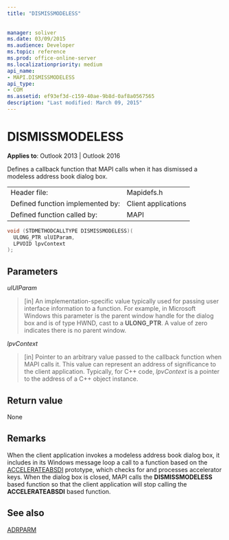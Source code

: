 ```yaml
---
title: "DISMISSMODELESS"
 
 
manager: soliver
ms.date: 03/09/2015
ms.audience: Developer
ms.topic: reference
ms.prod: office-online-server
ms.localizationpriority: medium
api_name:
- MAPI.DISMISSMODELESS
api_type:
- COM
ms.assetid: ef93ef3d-c159-40ae-9b8d-0af8a0567565
description: "Last modified: March 09, 2015"
---
```


# DISMISSMODELESS

**Applies to**: Outlook 2013 | Outlook 2016
  
Defines a callback function that MAPI calls when it has dismissed a modeless address book dialog box.
  
|||
|:-----|:-----|
|Header file:  <br/> |Mapidefs.h  <br/> |
|Defined function implemented by:  <br/> |Client applications  <br/> |
|Defined function called by:  <br/> |MAPI  <br/> |

```cpp
void (STDMETHODCALLTYPE DISMISSMODELESS)(
  ULONG_PTR ulUIParam,
  LPVOID lpvContext
);
```

## Parameters

 _ulUIParam_
  
> [in] An implementation-specific value typically used for passing user interface information to a function. For example, in Microsoft Windows this parameter is the parent window handle for the dialog box and is of type HWND, cast to a **ULONG_PTR**. A value of zero indicates there is no parent window.

 _lpvContext_
  
> [in] Pointer to an arbitrary value passed to the callback function when MAPI calls it. This value can represent an address of significance to the client application. Typically, for C++ code, _lpvContext_ is a pointer to the address of a C++ object instance.

## Return value

None
  
## Remarks

When the client application invokes a modeless address book dialog box, it includes in its Windows message loop a call to a function based on the [ACCELERATEABSDI](accelerateabsdi.md) prototype, which checks for and processes accelerator keys. When the dialog box is closed, MAPI calls the **DISMISSMODELESS** based function so that the client application will stop calling the **ACCELERATEABSDI** based function.
  
## See also

[ADRPARM](adrparm.md)
